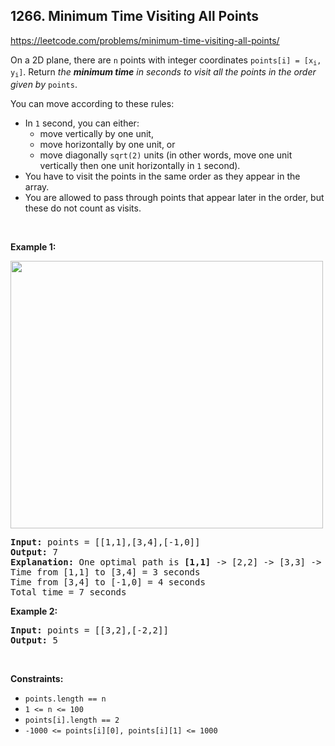 ## 1266. Minimum Time Visiting All Points

<https://leetcode.com/problems/minimum-time-visiting-all-points/>

<div class="px-5 pt-4"><div class="flex"></div><div class="xFUwe" data-track-load="description_content"><p>On a 2D plane, there are <code>n</code> points with integer coordinates <code>points[i] = [x<sub>i</sub>, y<sub>i</sub>]</code>. Return <em>the <strong>minimum time</strong> in seconds to visit all the points in the order given by </em><code>points</code>.</p>

<p>You can move according to these rules:</p>

<ul>
 <li>In <code>1</code> second, you can either:

 <ul>
  <li>move vertically by one&nbsp;unit,</li>
  <li>move horizontally by one unit, or</li>
  <li>move diagonally <code>sqrt(2)</code> units (in other words, move one unit vertically then one unit horizontally in <code>1</code> second).</li>
 </ul>
 </li>
 <li>You have to visit the points in the same order as they appear in the array.</li>
 <li>You are allowed to pass through points that appear later in the order, but these do not count as visits.</li>
</ul>

<p>&nbsp;</p>
<p><strong class="example">Example 1:</strong></p>
<img alt="" src="https://assets.leetcode.com/uploads/2019/11/14/1626_example_1.PNG" style="width: 500px; height: 428px;">
<pre><strong>Input:</strong> points = [[1,1],[3,4],[-1,0]]
<strong>Output:</strong> 7
<strong>Explanation: </strong>One optimal path is <strong>[1,1]</strong> -&gt; [2,2] -&gt; [3,3] -&gt; <strong>[3,4] </strong>-&gt; [2,3] -&gt; [1,2] -&gt; [0,1] -&gt; <strong>[-1,0]</strong>
Time from [1,1] to [3,4] = 3 seconds
Time from [3,4] to [-1,0] = 4 seconds
Total time = 7 seconds</pre>

<p><strong class="example">Example 2:</strong></p>

<pre><strong>Input:</strong> points = [[3,2],[-2,2]]
<strong>Output:</strong> 5
</pre>

<p>&nbsp;</p>
<p><strong>Constraints:</strong></p>

<ul>
 <li><code>points.length == n</code></li>
 <li><code>1 &lt;= n&nbsp;&lt;= 100</code></li>
 <li><code>points[i].length == 2</code></li>
 <li><code>-1000&nbsp;&lt;= points[i][0], points[i][1]&nbsp;&lt;= 1000</code></li>
</ul>
</div></div>
